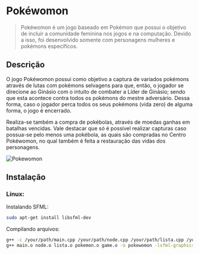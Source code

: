 # Pokéwomon
> Pokéwomon é um jogo baseado em Pokémon que possui o objetivo de incluir a comunidade feminina nos jogos e na computação. Devido a isso, foi desenvolvido somente com personagens mulheres e pokémons específicos.

## Descrição

O jogo Pokéwomon possui como objetivo a captura de variados pokémons através de
lutas com pokémons selvagens para que, então, o jogador se direcione ao Ginásio com o intuito
de combater a Líder de Ginásio; sendo que esta acontece contra todos os pokémons do mestre
adversário. Dessa forma, caso o jogador perca todos os seus pokémons (vida zero) de alguma
forma, o jogo é encerrado.

Realiza-se também a compra de pokébolas, através de moedas ganhas em batalhas
vencidas. Vale destacar que só é possível realizar capturas caso possua-se pelo menos uma
pokébola, as quais são compradas no Centro Pokéwomon, no qual também é feita a restauração
das vidas dos personagens.

![Pokewomon](https://uploaddeimagens.com.br/images/002/064/794/original/header.png?1556211557)

## Instalação

### Linux:

Instalando SFML:

```sh
sudo apt-get install libsfml-dev
```

Compilando arquivos:

```sh
g++ -c /your/path/main.cpp /your/path/node.cpp /your/path/lista.cpp /your/path/pokemon.cpp /your/path/game.cpp 
g++ main.o node.o lista.o pokemon.o game.o -o pokewomon -lsfml-graphics -lsfml-window -lsfml-system -lsfml-audio
```